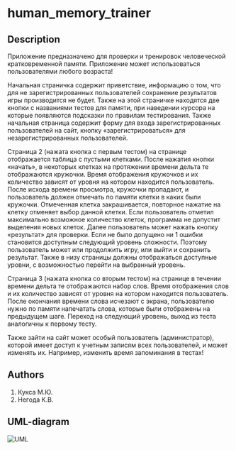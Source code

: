 ﻿human_memory_trainer
====================
## Description ##
Приложение предназначено для проверки и тренировок человеческой кратковременной памяти.
Приложение может использоваться пользователями любого возраста!

Начальная страничка содержит приветствие, информацию о том, что для не зарегистрированных 
пользователей сохранение результатов игры производится не будет. Также на этой страничке 
находятся две кнопки с названиями тестов для памяти, при наведении курсора на которые 
появляются подсказки по правилам тестирования. Также начальная страница содержит форму 
для входа зарегистрированных пользователей на сайт, кнопку «зарегистрироваться» для 
незарегистрированных пользователей. 

Страница 2 (нажата кнопка с первым тестом) на странице отображается таблица с пустыми 
клетками. После нажатия кнопки «начать», в некоторых клетках на протяжении времени дельта 
те отображаются кружочки. Время отображения кружочков и их количество зависят от уровня на 
котором находится пользователь. После исхода времени просмотра, кружочки пропадают, и пользователь
должен отмечать по памяти клетки в каких были кружочки. Отмеченная клетка закрашивается, 
повторное нажатие на клетку отменяет выбор данной клетки. Если пользователь отметил 
максимально возможное количество клеток, программа не допустит выделения новых 
клеток. Далее пользователь может нажать кнопку «результат» для проверки. Если не было 
допущено ни 1 ошибки становится доступным следующий уровень сложности. Поэтому пользователь
может или продолжить игру, или выйти и сохранить результат. Также в низу страницы должны 
отображаться доступные уровни, с возможностью перейти на выбранный уровень. 
	
Страница 3 (нажата кнопка со вторым тестом) на странице в течении времени дельта те 
отображаются набор слов. Время отображения слов и их количество зависят от уровня на 
котором находится пользователь. После окончания времени слова исчезают с экрана, 
пользователю нужно по памяти напечатать слова, которые были отображены на предыдущем шаге. 
Переход на следующий уровень, выход из теста аналогичны к первому тесту.
	
Также зайти на сайт может особый пользователь (администратор), которой имеет доступ к 
учетным записям всех пользователей, и может изменять их. Например, изменить время запоминания в тестах!


## Authors ##
1. Кукса М.Ю.
2. Негода К.В.


## UML-diagram ##
![UML](http://ipic.su/img/img7/fs/diag.1398602407.png)